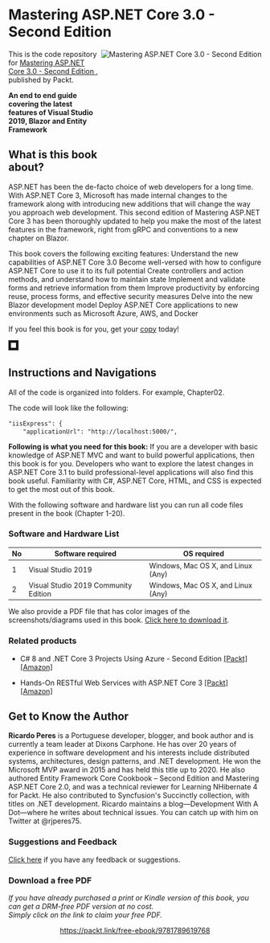


# Mastering ASP.NET Core 3.0 - Second Edition 

<a href="https://www.packtpub.com/programming/mastering-asp-net-core-3-0-second-edition?utm_source=github&utm_medium=repository&utm_campaign=9781789619768"><img src="https://www.packtpub.com/media/catalog/product/cache/bf3310292d6e1b4ca15aeea773aca35e/9/7/9781789619768-original_53.png" alt="Mastering ASP.NET Core 3.0 - Second Edition " height="256px" align="right"></a>

This is the code repository for [Mastering ASP.NET Core 3.0 - Second Edition ](https://www.packtpub.com/programming/mastering-asp-net-core-3-0-second-edition?utm_source=github&utm_medium=repository&utm_campaign=9781789619768), published by Packt.

**An end to end guide covering the latest features of Visual Studio 2019, Blazor and Entity Framework**

## What is this book about?
ASP.NET has been the de-facto choice of web developers for a long time. With ASP.NET Core 3, Microsoft has made internal changes to the framework along with introducing new additions that will change the way you approach web development. This second edition of Mastering ASP.NET Core 3 has been thoroughly updated to help you make the most of the latest features in the framework, right from gRPC and conventions to a new chapter on Blazor.


This book covers the following exciting features:
Understand the new capabilities of ASP.NET Core 3.0 
Become well-versed with how to configure ASP.NET Core to use it to its full potential 
Create controllers and action methods, and understand how to maintain state 
Implement and validate forms and retrieve information from them 
Improve productivity by enforcing reuse, process forms, and effective security measures 
Delve into the new Blazor development model 
Deploy ASP.NET Core applications to new environments such as Microsoft Azure, AWS, and Docker

If you feel this book is for you, get your [copy](https://www.amazon.com/dp/1789619769) today!

<a href="https://www.packtpub.com/?utm_source=github&utm_medium=banner&utm_campaign=GitHubBanner"><img src="https://raw.githubusercontent.com/PacktPublishing/GitHub/master/GitHub.png" 
alt="https://www.packtpub.com/" border="5" /></a>

## Instructions and Navigations
All of the code is organized into folders. For example, Chapter02.

The code will look like the following:
```
"iisExpress": {
    "applicationUrl": "http://localhost:5000/",
```

**Following is what you need for this book:**
If you are a developer with basic knowledge of ASP.NET MVC and want to build powerful applications, then this book is for you. Developers who want to explore the latest changes in ASP.NET Core 3.1 to build professional-level applications will also find this book useful. Familiarity with C#, ASP.NET Core, HTML, and CSS is expected to get the most out of this book.

With the following software and hardware list you can run all code files present in the book (Chapter 1-20).
### Software and Hardware List
| No | Software required | OS required |
| -------- | ------------------------------------ | ----------------------------------- |
| 1 | Visual Studio 2019 | Windows, Mac OS X, and Linux (Any) |
| 2 | Visual Studio 2019 Community Edition | Windows, Mac OS X, and Linux (Any) |


We also provide a PDF file that has color images of the screenshots/diagrams used in this book. [Click here to download it](https://static.packt-cdn.com/downloads/9781789619768_ColorImages.pdf).

### Related products
* C# 8 and .NET Core 3 Projects Using Azure - Second Edition  [[Packt]](https://www.packtpub.com/in/web-development/c-8-and-net-core-3-0-projects-second-edition?utm_source=github&utm_medium=repository&utm_campaign=9781789612080) [[Amazon]](https://www.amazon.com/dp/178961208X)

* Hands-On RESTful Web Services with ASP.NET Core 3  [[Packt]](https://www.packtpub.com/in/application-development/hands-restful-web-services-aspnet-core?utm_source=github&utm_medium=repository&utm_campaign=9781789537611) [[Amazon]](https://www.amazon.com/dp/B07MXLQR34)

## Get to Know the Author
**Ricardo Peres** is a Portuguese developer, blogger, and book author and is currently a team leader at Dixons Carphone. He has over 20 years of experience in software development and his interests include distributed systems, architectures, design patterns, and .NET development. He won the Microsoft MVP award in 2015 and has held this title up to 2020. He also authored Entity Framework Core Cookbook – Second Edition and Mastering ASP.NET Core 2.0, and was a technical reviewer for Learning NHibernate 4 for Packt. He also contributed to Syncfusion's Succinctly collection, with titles on .NET development. Ricardo maintains a blog—Development With A Dot—where he writes about technical issues. You can catch up with him on Twitter at @rjperes75.

### Suggestions and Feedback
[Click here](https://docs.google.com/forms/d/e/1FAIpQLSdy7dATC6QmEL81FIUuymZ0Wy9vH1jHkvpY57OiMeKGqib_Ow/viewform) if you have any feedback or suggestions.


### Download a free PDF

 <i>If you have already purchased a print or Kindle version of this book, you can get a DRM-free PDF version at no cost.<br>Simply click on the link to claim your free PDF.</i>
<p align="center"> <a href="https://packt.link/free-ebook/9781789619768">https://packt.link/free-ebook/9781789619768 </a> </p>